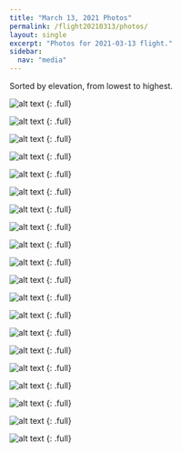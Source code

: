 ```yaml
---
title: "March 13, 2021 Photos"
permalink: /flight20210313/photos/
layout: single
excerpt: "Photos for 2021-03-13 flight."
sidebar:
  nav: "media"
---
```


Sorted by elevation, from lowest to highest.

![alt text](https://live.staticflickr.com/65535/51158832101_b234a90b12_k.jpg)
{: .full}

![alt text](https://live.staticflickr.com/65535/51158860621_a34c0bfdc9_k.jpg)
{: .full}

![alt text](https://live.staticflickr.com/65535/51159969745_d84eadb50a_k.jpg)
{: .full}

![alt text](https://live.staticflickr.com/65535/51159969205_20a685d137_k.jpg)
{: .full}

![alt text](https://live.staticflickr.com/65535/51159644459_131618328a_k.jpg)
{: .full}

![alt text](https://live.staticflickr.com/65535/51159968205_d72dfa56a0_k.jpg)
{: .full}

![alt text](https://live.staticflickr.com/65535/51158198952_e637d4dd75_k.jpg)
{: .full}

![alt text](https://live.staticflickr.com/65535/51159099973_b72b1fa8c4_k.jpg)
{: .full}

![alt text](https://live.staticflickr.com/65535/51159966190_20579b95c5_k.jpg)
{: .full}

![alt text](https://live.staticflickr.com/65535/51158197087_63444c0c0b_k.jpg)
{: .full}

![alt text](https://live.staticflickr.com/65535/51159964605_9113976605_k.jpg)
{: .full}

![alt text](https://live.staticflickr.com/65535/51159639099_64416286d9_k.jpg)
{: .full}

![alt text](https://live.staticflickr.com/65535/51159962690_c5a29c5a19_k.jpg)
{: .full}

![alt text](https://live.staticflickr.com/65535/51159962195_5620b33856_k.jpg)
{: .full}

![alt text](https://live.staticflickr.com/65535/51159961820_48f928fa5a_k.jpg)
{: .full}

![alt text](https://live.staticflickr.com/65535/51158851331_884f794b05_k.jpg)
{: .full}

![alt text](https://live.staticflickr.com/65535/51159093928_08844cc0f4_k.jpg)
{: .full}

![alt text](https://live.staticflickr.com/65535/51159960490_39d079563a_k.jpg)
{: .full}

![alt text](https://live.staticflickr.com/65535/51158849681_044ea6d4e8_k.jpg)
{: .full}

![alt text](https://live.staticflickr.com/65535/51159634729_ceffdc28f1_k.jpg)
{: .full}

